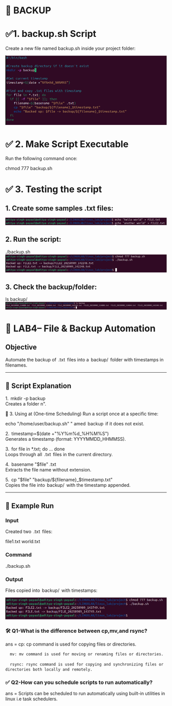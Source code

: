 # 📌 BACKUP



# ✅1.⁠ ⁠backup.sh Script
Create a new file named backup.sh inside your project folder:

![alt text](<../images/Screenshot from 2025-09-09 14-27-08.png>)

# ✅ 2. Make Script Executable
Run the following command once:

chmod 777 backup.sh

# ✅ 3. Testing the script
## 1. Create some samples .txt files:

![alt text](<../images/Screenshot from 2025-09-09 14-22-19.png>)

## 2. Run the script:

./backup.sh
![alt text](<../images/Screenshot from 2025-09-09 14-23-18.png>)
## 3. Check the backup/folder:

ls backup/
![alt text](<../images/Screenshot from 2025-09-09 14-35-21.png>)

# 🔧 LAB4– File & Backup Automation

## Objective
Automate the backup of ⁠ .txt ⁠ files into a ⁠ backup/ ⁠ folder with timestamps in filenames.

---

## 🔧 Script Explanation

1.⁠ ⁠⁠ mkdir -p backup ⁠  
   Creates a folder n".

🔹 3. Using at (One-time Scheduling)
Run a script once at a specific time:

echo "/home/user/backup.sh" "
amed ⁠ backup ⁠ if it does not exist.

2.⁠ ⁠⁠ timestamp=$(date +"%Y%m%d_%H%M%S") ⁠  
   Generates a timestamp (format: YYYYMMDD_HHMMSS).

3.⁠ ⁠⁠ for file in *.txt; do ... done ⁠  
   Loops through all ⁠ .txt ⁠ files in the current directory.

4.⁠ ⁠⁠ basename "$file" .txt ⁠  
   Extracts the file name without extension.

5.⁠ ⁠⁠ cp "$file" "backup/${filename}_$timestamp.txt" ⁠  
   Copies the file into ⁠ backup/ ⁠ with the timestamp appended.

---

## 🔧 Example Run

### Input
Created two ⁠ .txt ⁠ files:

file1.txt
world.txt


### Command
./backup.sh


### Output
Files copied into ⁠ backup/ ⁠ with timestamps:

![alt text](<../images/Screenshot from 2025-09-09 14-38-17.png>)
### 🛠️ Q1-What is the difference between cp,mv,and rsync?
ans = 
      cp: cp command is used for copying files or directories.
      
      mv: mv command is used for moving or renaming files or directories.
      
      rsync: rsync command is used for copying and synchronizing files or directories both locally and remotely.

### ✅ Q2-How can you schedule scripts to run automatically?
ans = Scripts can be scheduled to run automatically using built-in utilities in linux i.e task schedulers.